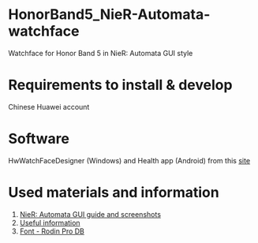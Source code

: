 # HonorBand5_NieR-Automata-watchface
Watchface for Honor Band 5 in NieR: Automata GUI style
# Requirements to install & develop
Chinese Huawei account
# Software
HwWatchFaceDesigner (Windows) and Health app (Android) from this [site](https://developer.huawei.com/consumer/en/doc/distribution/content/themes-design-tools-0000001054531194)
# Used materials and information
1. [NieR: Automata GUI guide and screenshots](https://www.platinumgames.com/official-blog/article/9624)
2. [Useful information](https://www.reddit.com/r/Honor/comments/h8w0na/how_to_install_thirdparty_or_custom_watch_faces/)
3. [Font - Rodin Pro DB](https://fontsgeek.com/fonts/fot-rodin-pro-db)
